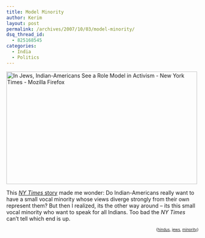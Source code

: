 ```yaml
---
title: Model Minority
author: Kerim
layout: post
permalink: /archives/2007/10/03/model-minority/
dsq_thread_id:
  - 825168545
categories:
  - India
  - Politics
---
```

<a href="http://www.flickr.com/photos/kerim/1476789465/" onclick="_gaq.push(['_trackEvent', 'outbound-article', 'http://www.flickr.com/photos/kerim/1476789465/', '']);"  title="Photo Sharing"><img src="http://farm2.static.flickr.com/1011/1476789465_a3cddf8332.jpg" alt="In Jews, Indian-Americans See a Role Model in Activism - New York Times - Mozilla Firefox" height="295" width="500" /></a>

This <a href="http://www.nytimes.com/2007/10/02/us/02hindu.html" onclick="_gaq.push(['_trackEvent', 'outbound-article', 'http://www.nytimes.com/2007/10/02/us/02hindu.html', 'NY Times story']);" ><em>NY Times</em> story</a> made me wonder: Do Indian-Americans really want to have a small vocal minority whose views diverge strongly from their own represent them? But then I realized, its the other way around &#8211; its this small vocal minority who want to speak for all Indians. Too bad the *NY Times* can&#8217;t tell which end is up.

<!-- technorati tags start -->

<p style="text-align: right">
  <span style="font-size: x-small">{<a href="http://www.technorati.com/tag/hindus" onclick="_gaq.push(['_trackEvent', 'outbound-article', 'http://www.technorati.com/tag/hindus', 'hindus']);"  rel="tag">hindus</a>, <a href="http://www.technorati.com/tag/jews" onclick="_gaq.push(['_trackEvent', 'outbound-article', 'http://www.technorati.com/tag/jews', 'jews']);"  rel="tag">jews</a>, <a href="http://www.technorati.com/tag/minority" onclick="_gaq.push(['_trackEvent', 'outbound-article', 'http://www.technorati.com/tag/minority', 'minority']);"  rel="tag">minority</a>}</span>


<!-- technorati tags end -->

